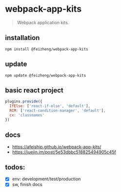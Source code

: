 # webpack-app-kits
> Webpack application kits.

## installation
```shell
npm install @feizheng/webpack-app-kits
```

## update
```shell
npm update @feizheng/webpack-app-kits
```

## basic react project
```js
plugins.provide({
  IfElse: ['react-if-else', 'default'],
  RCM: ['react-condition-manager', 'default'],
  cx: 'classnames'
})
```

## docs
- https://afeiship.github.io/webpack-app-kits/
- https://juejin.im/post/5e53dbbc518825494905c45f

## todos:
- [x] env: development/test/production
- [x] sw, finish docs
